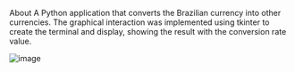 About
A Python application that converts the Brazilian currency into other currencies. The graphical interaction was implemented using tkinter to create the terminal and display, showing the result with the conversion rate value.

![image](https://github.com/user-attachments/assets/9c6191f9-be2d-4599-8c94-cd9348c337f8)

